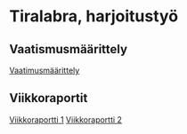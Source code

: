 # Tiralabra, harjoitustyö

## Vaatismusmäärittely

[Vaatimusmäärittely](https://github.com/Deepthetics/tiralabra/blob/main/dokumentaatio/vaatimusmaarittely.md)

## Viikkoraportit

[Viikkoraportti 1](https://github.com/Deepthetics/tiralabra/blob/main/dokumentaatio/viikkoraportit/viikkoraportti1.md)
[Viikkoraportti 2](https://github.com/Deepthetics/tiralabra/blob/main/dokumentaatio/viikkoraportit/viikkoraportti2.md)
